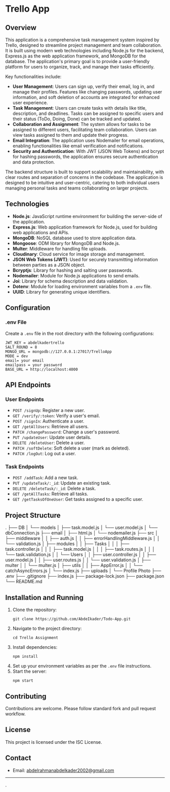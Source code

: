 # Trello App

## Overview

This application is a comprehensive task management system inspired by Trello, designed to streamline project management and team collaboration. It is built using modern web technologies including Node.js for the backend, Express.js as the web application framework, and MongoDB for the database. The application's primary goal is to provide a user-friendly platform for users to organize, track, and manage their tasks efficiently.

Key functionalities include:
- **User Management**: Users can sign up, verify their email, log in, and manage their profiles. Features like changing passwords, updating user information, and soft deletion of accounts are integrated for enhanced user experience.
- **Task Management**: Users can create tasks with details like title, description, and deadlines. Tasks can be assigned to specific users and their status (ToDo, Doing, Done) can be tracked and updated.
- **Collaboration and Assignment**: The system allows for tasks to be assigned to different users, facilitating team collaboration. Users can view tasks assigned to them and update their progress.
- **Email Integration**: The application uses Nodemailer for email operations, enabling functionalities like email verification and notifications.
- **Security and Authentication**: With JWT (JSON Web Tokens) and bcrypt for hashing passwords, the application ensures secure authentication and data protection.

The backend structure is built to support scalability and maintainability, with clear routes and separation of concerns in the codebase. The application is designed to be intuitive and user-centric, catering to both individual users managing personal tasks and teams collaborating on larger projects.

## Technologies

- **Node.js**: JavaScript runtime environment for building the server-side of the application.
- **Express.js**: Web application framework for Node.js, used for building web applications and APIs.
- **MongoDB**: NoSQL database used to store application data.
- **Mongoose**: ODM library for MongoDB and Node.js.
- **Multer**: Middleware for handling file uploads.
- **Cloudinary**: Cloud service for image storage and management.
- **JSON Web Tokens (JWT)**: Used for securely transmitting information between parties as a JSON object.
- **Bcryptjs**: Library for hashing and salting user passwords.
- **Nodemailer**: Module for Node.js applications to send emails.
- **Joi**: Library for schema description and data validation.
- **Dotenv**: Module for loading environment variables from a `.env` file.
- **UUID**: Library for generating unique identifiers.

## Configuration

### .env File
Create a `.env` file in the root directory with the following configurations:

```
JWT_KEY = abdelkadertrello
SALT_ROUND = 8
MONGO_URL = mongodb://127.0.0.1:27017/TrelloApp
MODE = dev
email= your email
emailpass = your password
BASE_URL = http://localhost:4000
```

## API Endpoints

### User Endpoints
- `POST /signUp`: Register a new user.
- `GET /verify/:token`: Verify a user's email.
- `POST /signIn`: Authenticate a user.
- `GET /getAllUsers`: Retrieve all users.
- `PATCH /changePassword`: Change a user's password.
- `PUT /updateUser`: Update user details.
- `DELETE /deleteUser`: Delete a user.
- `PATCH /softDelete`: Soft delete a user (mark as deleted).
- `PATCH /logOut`: Log out a user.

### Task Endpoints
- `POST /addTask`: Add a new task.
- `PUT /updateTask/:_id`: Update an existing task.
- `DELETE /deleteTask/:_id`: Delete a task.
- `GET /getAllTasks`: Retrieve all tasks.
- `GET /getTasksOfOneUser`: Get tasks assigned to a specific user.

## Project Structure

.
├── DB
│ └── models
│ ├── task.model.js
│ └── user.model.js
│ └── dbConnection.js
├── email
│ ├── html.js
│ └── nodemailer.js
├── src
│ ├── middleware
│ │ ├── auth.js
│ │ ├── errorHandlingMiddleware.js
│ │ └── validation.js
│ ├── modules
│ │ ├── Tasks
│ │ │ ├── task.controller.js
│ │ │ ├── task.model.js
│ │ │ ├── task.routes.js
│ │ │ └── task.validation.js
│ │ └── Users
│ │ ├── user.controller.js
│ │ ├── user.model.js
│ │ ├── user.routes.js
│ │ └── user.validation.js
│ ├── multer
│ │ └── multer.js
│ ├── utils
│ │ ├── AppError.js
│ │ └── catchAsyncErrors.js
│ └── index.js
├── uploads
│ └── Profile Photo
├── .env
├── .gitignore
├── index.js
├── package-lock.json
├── package.json
└── README.md

## Installation and Running

1. Clone the repository:
   ```
   git clone https://github.com/AbdeIkader/Todo-App.git
   ```
2. Navigate to the project directory:
   ```
   cd Trello Assignment
   ```
3. Install dependencies:
   ```
   npm install
   ```
4. Set up your environment variables as per the `.env` file instructions.
5. Start the server:
   ```
   npm start
   ```

## Contributing

Contributions are welcome. Please follow standard fork and pull request workflow.

## License

This project is licensed under the ISC License.

## Contact

- Email: [abdelrahmanabdelkader2002@gmail.com](mailto:abdelrahmanabdelkader2002@gmail.com)

---



.
